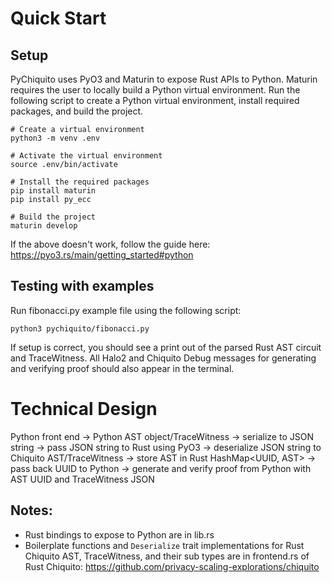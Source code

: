 # Quick Start
## Setup
PyChiquito uses PyO3 and Maturin to expose Rust APIs to Python. Maturin requires the user to locally build a Python virtual environment.
Run the following script to create a Python virtual environment, install required packages, and build the project.
```
# Create a virtual environment
python3 -m venv .env

# Activate the virtual environment
source .env/bin/activate

# Install the required packages
pip install maturin
pip install py_ecc

# Build the project
maturin develop
```
If the above doesn't work, follow the guide here: https://pyo3.rs/main/getting_started#python

## Testing with examples
Run fibonacci.py example file using the following script:
```
python3 pychiquito/fibonacci.py
```

If setup is correct, you should see a print out of the parsed Rust AST circuit and TraceWitness. All Halo2 and Chiquito Debug messages for generating and verifying proof should also appear in the terminal.

# Technical Design
Python front end -> Python AST object/TraceWitness -> serialize to JSON string -> pass JSON string to Rust using PyO3 -> deserialize JSON string to Chiquito AST/TraceWitness -> store AST in Rust HashMap<UUID, AST> -> pass back UUID to Python -> generate and verify proof from Python with AST UUID and TraceWitness JSON
## Notes:
- Rust bindings to expose to Python are in lib.rs
- Boilerplate functions and `Deserialize` trait implementations for Rust Chiquito AST, TraceWitness, and their sub types are in frontend.rs of Rust Chiquito: https://github.com/privacy-scaling-explorations/chiquito
